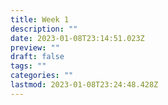 ```yaml
---
title: Week 1
description: ""
date: 2023-01-08T23:14:51.023Z
preview: ""
draft: false
tags: ""
categories: ""
lastmod: 2023-01-08T23:24:48.428Z
---
```

